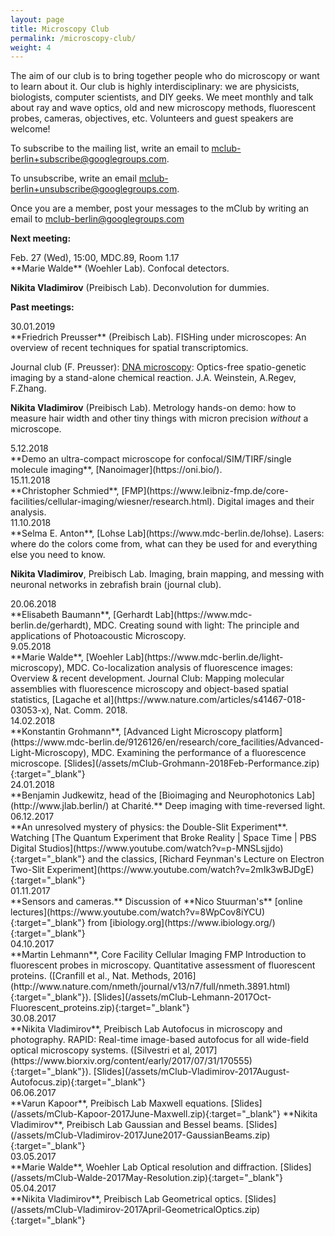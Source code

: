 ```yaml
---
layout: page
title: Microscopy Club
permalink: /microscopy-club/
weight: 4
---
```


<div class="micro-club-description">
	<p>The aim of our club is to bring together people who do microscopy or want to learn about it. Our club is highly interdisciplinary: we are physicists, biologists, computer scientists, and DIY geeks. We meet monthly and talk about ray and wave optics, old and new microscopy methods, fluorescent probes, cameras, objectives, etc. Volunteers and guest speakers are welcome! </p>
	<p>To subscribe to the mailing list, write an email to <a href="mailto:mclub-berlin+subscribe@googlegroups.com" target="_blank">mclub-berlin+subscribe@googlegroups.com</a>. </p>
	<p>To unsubscribe, write an email <a href="mailto:mclub-berlin+unsubscribe@googlegroups.com" target="_blank">mclub-berlin+unsubscribe@googlegroups.com</a>. </p>
	<p>Once you are a member, post your messages to the mClub by writing an email to  <a href="mailto:mclub-berlin@googlegroups.com" target="_blank">mclub-berlin@googlegroups.com</a></p>
</div>

<div class="row">
<p><b>Next meeting:</b></p>
	
<div class="col-md-2"> Feb. 27 (Wed), 15:00, MDC.89, Room 1.17 </div>
<div class="col-md-10" markdown="1"> 
**Marie Walde** (Woehler Lab). Confocal detectors.
	
**Nikita Vladimirov** (Preibisch Lab). Deconvolution for dummies.

</div>
</div>

<div class="row">
<p></p>
<p><b>Past meetings:</b></p>

<div class="col-md-2"> 30.01.2019 </div>
<div class="col-md-10" markdown="1">
**Friedrich Preusser** (Preibisch Lab). FISHing under microscopes: An overview of recent techniques for spatial transcriptomics. 

Journal club (F. Preusser): [DNA microscopy](https://doi.org/10.1101/471219): Optics-free spatio-genetic imaging by a stand-alone chemical reaction. J.A. Weinstein, A.Regev, F.Zhang.

**Nikita Vladimirov** (Preibisch Lab). Metrology hands-on demo: how to measure hair width and other tiny things with micron precision *without* a microscope.
</div>

<div class="col-md-2"> 5.12.2018 </div>
<div class="col-md-10" markdown="1">
**Demo an ultra-compact microscope for confocal/SIM/TIRF/single molecule imaging**, [Nanoimager](https://oni.bio/). 
</div>

<div class="col-md-2"> 15.11.2018 </div>
<div class="col-md-10" markdown="1">
**Christopher Schmied**, [FMP](https://www.leibniz-fmp.de/core-facilities/cellular-imaging/wiesner/research.html). Digital images and their analysis.
</div>

<div class="col-md-2"> 11.10.2018 </div>
<div class="col-md-10" markdown="1">
**Selma E. Anton**, [Lohse Lab](https://www.mdc-berlin.de/lohse). 	
Lasers: where do the colors come from, what can they be used for and everything else you need to know. 

**Nikita Vladimirov**, Preibisch Lab. 
Imaging, brain mapping, and messing with neuronal networks in zebrafish brain (journal club).
</div>

<div class="col-md-2"> 20.06.2018 </div>
<div class="col-md-10" markdown="1">
**Elisabeth Baumann**, [Gerhardt Lab](https://www.mdc-berlin.de/gerhardt), MDC.  
Creating sound with light: The principle and applications of Photoacoustic Microscopy. 
</div>

<div class="col-md-2"> 9.05.2018 </div>
<div class="col-md-10" markdown="1">
**Marie Walde**, [Woehler Lab](https://www.mdc-berlin.de/light-microscopy), MDC. 
Co-localization analysis of fluorescence images: Overview & recent development.  
Journal Club: Mapping molecular assemblies with fluorescence microscopy and object-based spatial statistics, [Lagache et al](https://www.nature.com/articles/s41467-018-03053-x), Nat. Comm. 2018. 
</div>
	
<div class="col-md-2"> 14.02.2018 </div>
<div class="col-md-10" markdown="1">
**Konstantin Grohmann**, [Advanced Light Microscopy platform](https://www.mdc-berlin.de/9126126/en/research/core_facilities/Advanced-Light-Microscopy), MDC.  
Examining the performance of a fluorescence microscope.
[Slides](/assets/mClub-Grohmann-2018Feb-Performance.zip){:target="_blank"}
</div>

<div class="col-md-2"> 24.01.2018 </div>
<div class="col-md-10" markdown="1">
**Benjamin Judkewitz, head of the [Bioimaging and Neurophotonics Lab](http://www.jlab.berlin/) at Charité.**  
Deep imaging with time-reversed light.
</div>

<div class="col-md-2"> 06.12.2017 </div>
<div class="col-md-10" markdown="1">
**An unresolved mystery of physics: the Double-Slit Experiment**. Watching [The Quantum Experiment that Broke Reality | Space Time | PBS Digital Studios](https://www.youtube.com/watch?v=p-MNSLsjjdo){:target="_blank"} and the classics, [Richard Feynman's Lecture on Electron Two-Slit Experiment](https://www.youtube.com/watch?v=2mIk3wBJDgE){:target="_blank"}
</div>

<div class="col-md-2"> 01.11.2017 </div>
<div class="col-md-10" markdown="1">
**Sensors and cameras.** Discussion of **Nico Stuurman's** [online lectures](https://www.youtube.com/watch?v=8WpCov8iYCU){:target="_blank"} from [ibiology.org](https://www.ibiology.org/){:target="_blank"}
</div>

<div class="col-md-2"> 04.10.2017 </div>
<div class="col-md-10" markdown="1">
**Martin Lehmann**, Core Facility Cellular Imaging FMP  
Introduction to fluorescent probes in microscopy. Quantitative assessment of fluorescent proteins. ([Cranfill et al., Nat. Methods, 2016](http://www.nature.com/nmeth/journal/v13/n7/full/nmeth.3891.html){:target="_blank"}).
[Slides](/assets/mClub-Lehmann-2017Oct-Fluorescent_proteins.zip){:target="_blank"}
</div>

<div class="col-md-2">
30.08.2017
</div>
<div class="col-md-10" markdown="1">
**Nikita Vladimirov**, Preibisch Lab  
Autofocus in microscopy and photography. RAPID: Real-time image-based autofocus for all wide-field optical microscopy systems. ([Silvestri et al, 2017](https://www.biorxiv.org/content/early/2017/07/31/170555){:target="_blank"}).
[Slides](/assets/mClub-Vladimirov-2017August-Autofocus.zip){:target="_blank"}
</div>

<div class="col-md-2">
06.06.2017
</div>
<div class="col-md-10" markdown="1">
**Varun Kapoor**, Preibisch Lab  
Maxwell equations. [Slides](/assets/mClub-Kapoor-2017June-Maxwell.zip){:target="_blank"}  
**Nikita Vladimirov**, Preibisch Lab  
Gaussian and Bessel beams. [Slides](/assets/mClub-Vladimirov-2017June2017-GaussianBeams.zip){:target="_blank"}
</div>

<div class="col-md-2">
03.05.2017
</div>
<div class="col-md-10" markdown="1">
**Marie Walde**, Woehler Lab  
Optical resolution and diffraction. [Slides](/assets/mClub-Walde-2017May-Resolution.zip){:target="_blank"}
</div>

<div class="col-md-2">
05.04.2017
</div>
<div class="col-md-10" markdown="1">
**Nikita Vladimirov**, Preibisch Lab  
Geometrical optics. [Slides](/assets/mClub-Vladimirov-2017April-GeometricalOptics.zip){:target="_blank"}
</div>

</div>



